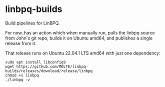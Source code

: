 # linbpq-builds
Build pipelines for LinBPQ.

For now, has an action which when manually run, pulls the linbpq source from John's git repo, builds it on Ubuntu amd64, and publishes a single release from it.

That release runs on Ubuntu 22.04.1 LTS amd64 with just one dependency:

```shell
sudo apt install libconfig9
wget https://github.com/M0LTE/linbpq-builds/releases/download/release/linbpq
chmod +x linbpq
./linbpq -v
```
